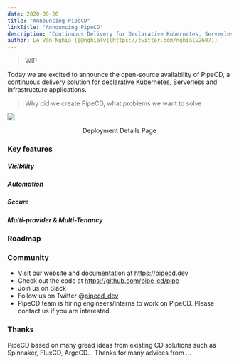 ```yaml
---
date: 2020-09-26
title: "Announcing PipeCD"
linkTitle: "Announcing PipeCD"
description: "Continuous Delivery for Declarative Kubernetes, Serverless and Infrastructure Applications"
author: Le Van Nghia ([@nghialv](https://twitter.com/nghialv2607))
---
```


> WIP

Today we are excited to announce the open-source availability of PipeCD, a continuous delivery solution for declarative Kubernetes, Serverless and Infrastructure applications.

> Why did we create PipeCD, what problems we want to solve

![](/images/deployment-details.png)
<p style="text-align: center;">
Deployment Details Page
</p>

### Key features

##### Visibility

##### Automation

##### Secure

##### Multi-provider & Multi-Tenancy

### Roadmap

### Community

- Visit our website and documentation at https://pipecd.dev
- Check out the code at https://github.com/pipe-cd/pipe
- Join us on Slack
- Follow us on Twitter @[pipecd_dev](https://twitter.com/pipecd_dev)
- PipeCD team is hiring engineers/interns to work on PipeCD. Please contact us if you are interested.

### Thanks

PipeCD based on many gread ideas from existing CD solutions such as Spinnaker, FluxCD, ArgoCD...
Thanks for many advices from ...

